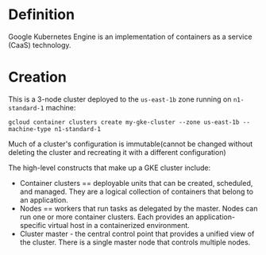 # Definition

Google Kubernetes Engine is an implementation of containers as a service (CaaS) technology.

# Creation

This is a 3-node cluster deployed to the ```us-east-1b``` zone running on ```n1-standard-1``` machine:

```
gcloud container clusters create my-gke-cluster --zone us-east-1b --machine-type n1-standard-1
```

Much of a cluster's configuration is immutable(cannot be changed without deleting the cluster and recreating it with a different configuration)

 The high-level constructs that make up a GKE cluster include:
 
* Container clusters == deployable units that can be created, scheduled, and managed. They are a logical collection of containers that belong to an application.
* Nodes == workers that run tasks as delegated by the master. Nodes can run one or more container clusters. Each provides an application-specific virtual host in a containerized environment.
* Cluster master  - the central control point that provides a unified view of the cluster. There is a single master node that controls multiple nodes.






